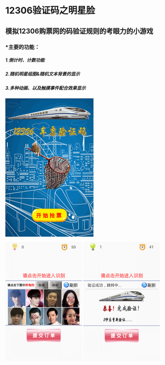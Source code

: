 # 12306验证码之明星脸

## 模拟12306购票网的码验证规则的考眼力的小游戏

### *主要的功能：

##### 1.倒计时、计数功能

##### 2.随机明星组图&随机文本背景的显示

##### 3.多种动画、以及触摸事件配合效果显示


![image](https://github.com/sallyQin/VerificationCodeTestFor12306/raw/master/app/src/main/res/drawable/readme_display.gif) 

![image](https://github.com/sallyQin/VerificationCodeTestFor12306/raw/master/app/src/main/res/drawable/display1.png) 
![image](https://github.com/sallyQin/VerificationCodeTestFor12306/raw/master/app/src/main/res/drawable/display2.png) 

